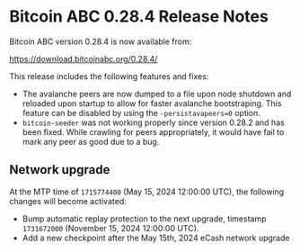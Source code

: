 # Bitcoin ABC 0.28.4 Release Notes

Bitcoin ABC version 0.28.4 is now available from:

  <https://download.bitcoinabc.org/0.28.4/>

This release includes the following features and fixes:
 - The avalanche peers are now dumped to a file upon node shutdown and reloaded
   upon startup to allow for faster avalanche bootstraping. This feature can be
   disabled by using the `-persistavapeers=0` option.
 - `bitcoin-seeder` was not working properly since version 0.28.2 and has been
   fixed. While crawling for peers appropriately, it would have fail to mark any
   peer as good due to a bug.

Network upgrade
---------------

At the MTP time of `1715774400` (May 15, 2024 12:00:00 UTC), the following
changes will become activated:
 - Bump automatic replay protection to the next upgrade, timestamp `1731672000`
   (November 15, 2024 12:00:00 UTC).
 - Add a new checkpoint after the May 15th, 2024 eCash network upgrade
